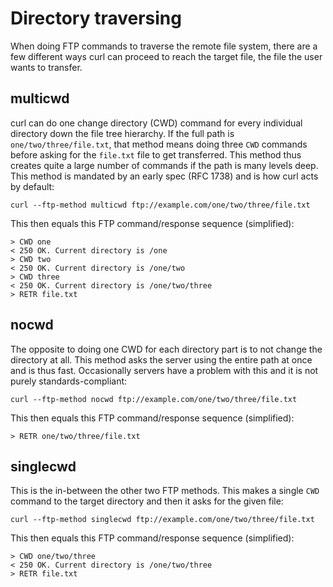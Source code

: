 # Directory traversing

When doing FTP commands to traverse the remote file system, there are a few
different ways curl can proceed to reach the target file, the file the user
wants to transfer.

## multicwd

curl can do one change directory (CWD) command for every individual directory
down the file tree hierarchy. If the full path is `one/two/three/file.txt`,
that method means doing three `CWD` commands before asking for the `file.txt`
file to get transferred. This method thus creates quite a large number of
commands if the path is many levels deep. This method is mandated by an early
spec (RFC 1738) and is how curl acts by default:

    curl --ftp-method multicwd ftp://example.com/one/two/three/file.txt

This then equals this FTP command/response sequence (simplified):

    > CWD one
    < 250 OK. Current directory is /one
    > CWD two
    < 250 OK. Current directory is /one/two
    > CWD three
    < 250 OK. Current directory is /one/two/three
    > RETR file.txt

## nocwd

The opposite to doing one CWD for each directory part is to not change the
directory at all. This method asks the server using the entire path at once
and is thus fast. Occasionally servers have a problem with this and it
is not purely standards-compliant:

    curl --ftp-method nocwd ftp://example.com/one/two/three/file.txt

This then equals this FTP command/response sequence (simplified):

    > RETR one/two/three/file.txt

## singlecwd

This is the in-between the other two FTP methods. This makes a single `CWD`
command to the target directory and then it asks for the given file:

    curl --ftp-method singlecwd ftp://example.com/one/two/three/file.txt

This then equals this FTP command/response sequence (simplified):

    > CWD one/two/three
    < 250 OK. Current directory is /one/two/three
    > RETR file.txt
